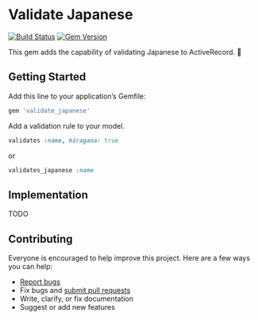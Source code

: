 # Validate Japanese

[![Build Status](https://travis-ci.org/ts-3156/validate_japanese.svg?branch=master)](https://travis-ci.org/ts-3156/validate_japanese)
[![Gem Version](https://badge.fury.io/rb/validate_japanese.svg)](https://badge.fury.io/rb/validate_japanese)

This gem adds the capability of validating Japanese to ActiveRecord. :tada:

## Getting Started

Add this line to your application’s Gemfile:

```ruby
gem 'validate_japanese'
```

Add a validation rule to your model.

```ruby
validates :name, hiragana: true
```

or

```ruby
validates_japanese :name
```

## Implementation

TODO

## Contributing

Everyone is encouraged to help improve this project. Here are a few ways you can help:

- [Report bugs](https://github.com/ts-3156/validate_japanese/issues)
- Fix bugs and [submit pull requests](https://github.com/ts-3156/validate_japanese/pulls)
- Write, clarify, or fix documentation
- Suggest or add new features
